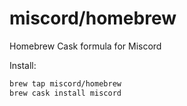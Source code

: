 # miscord/homebrew
Homebrew Cask formula for Miscord

Install:

```bash
brew tap miscord/homebrew
brew cask install miscord
```
